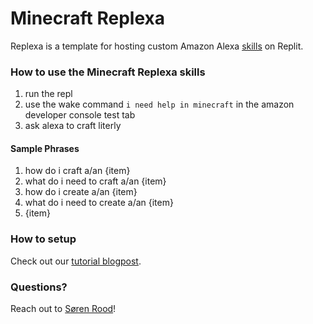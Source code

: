 # Minecraft Replexa
Replexa is a template for hosting custom Amazon Alexa [skills](https://www.amazon.com/alexa-skills/b?ie=UTF8&node=13727921011) on Replit.



### How to use the Minecraft Replexa skills
1. run the repl
2. use the wake command `i need help in minecraft` in the amazon developer console test tab
2. ask alexa to craft literly 

#### Sample Phrases
1. how do i craft a/an {item}
2. what do i need to craft a/an {item}
3. how do i create a/an {item}
4. what do i need to create a/an {item}
5. {item}

### How to setup
Check out our [tutorial blogpost](https://blog.replit.com/replexa).

### Questions?
Reach out to [Søren Rood](https://twitter.com/roodsoren)!